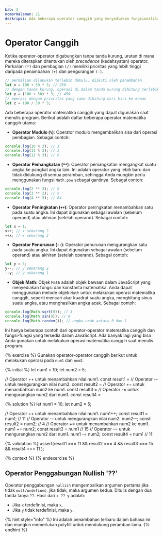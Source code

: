 ```yaml
---
bab: 3
nomorHalaman: 21
deskripsi: Ada beberapa operator canggih yang menyediakan fungsionalitas kuat dan memungkinkan kita melakukan berbagai operasi di luar operasi aritmatika dan logika dasar. Operator-operator canggih ini dapat sangat membantu dalam memanipulasi data, melakukan operasi bit, bekerja dengan objek, dan banyak lagi.
---
```


# Operator Canggih

Ketika operator-operator digabungkan tanpa tanda kurung, urutan di mana mereka diterapkan ditentukan oleh _precedence_ (kedahsyatan) operator. Perkalian `(*)` dan pembagian `(/)` memiliki prioritas yang lebih tinggi daripada penambahan `(+)` dan pengurangan `(-)`.

```javascript
// perkalian dilakukan terlebih dahulu, diikuti oleh penambahan
let x = 100 + 50 * 3; // 250
// dengan tanda kurung, operasi di dalam tanda kurung dihitung terlebih dahulu
let y = (100 + 50) * 3; // 450
// operasi dengan prioritas yang sama dihitung dari kiri ke kanan
let z = 100 / 50 * 3;
```

Ada beberapa operator matematika canggih yang dapat digunakan saat menulis program. Berikut adalah daftar beberapa operator matematika canggih utama:

* **Operator Modulo (`%`)**: Operator modulo mengembalikan sisa dari operasi pembagian. Sebagai contoh:

```javascript
console.log(10 % 3); // 1
console.log(11 % 3); // 2
console.log(12 % 3); // 0
```

* **Operator Pemangkatan (`**`)**: Operator pemangkatan mengangkat suatu angka ke pangkat angka lain. Ini adalah operator yang lebih baru dan tidak didukung di semua peramban, sehingga Anda mungkin perlu menggunakan fungsi `Math.pow` sebagai gantinya. Sebagai contoh:

```javascript
console.log(2 ** 3); // 8
console.log(3 ** 2); // 9
console.log(4 ** 3); // 64
```

* **Operator Peningkatan (`++`)**: Operator peningkatan menambahkan satu pada suatu angka. Ini dapat digunakan sebagai awalan (sebelum operand) atau akhiran (setelah operand). Sebagai contoh:

```javascript
let x = 1;
x++; // x sekarang 2
++x; // x sekarang 3
```

* **Operator Penurunan (`--`)**: Operator penurunan mengurangkan satu pada suatu angka. Ini dapat digunakan sebagai awalan (sebelum operand) atau akhiran (setelah operand). Sebagai contoh:

```javascript
let y = 3;
y--; // y sekarang 2
--y; // y sekarang 1
```

* **Objek Math**: Objek `Math` adalah objek bawaan dalam JavaScript yang menyediakan fungsi dan konstanta matematika. Anda dapat menggunakan metode objek `Math` untuk melakukan operasi matematika canggih, seperti mencari akar kuadrat suatu angka, menghitung sinus suatu angka, atau menghasilkan angka acak. Sebagai contoh:

```javascript
console.log(Math.sqrt(9)); // 3
console.log(Math.sin(0)); // 0
console.log(Math.random()); // angka acak antara 0 dan 1
```

Ini hanya beberapa contoh dari operator-operator matematika canggih dan fungsi-fungsi yang tersedia dalam JavaScript. Ada banyak lagi yang bisa Anda gunakan untuk melakukan operasi matematika canggih saat menulis program.

{% exercise %}
Gunakan operator-operator canggih berikut untuk melakukan operasi pada `num1` dan `num2`.

{% initial %}
let num1 = 10;
let num2 = 5;

// Operator ++ untuk menambahkan nilai num1.
const result1 =
// Operator -- untuk mengurangkan nilai num2.
const result2 =
// Operator += untuk menambahkan num2 ke num1.
const result3 =
// Operator -= untuk mengurangkan num2 dari num1.
const result4 =

{% solution %}
let num1 = 10;
let num2 = 5;

// Operator ++ untuk menambahkan nilai num1.
num1++;
const result1 = num1; // 11
// Operator -- untuk mengurangkan nilai num2.
num2--;
const result2 = num2; // 4
// Operator += untuk menambahkan num2 ke num1.
num1 += num2;
const result3 = num1 // 15
// Operator -= untuk mengurangkan num2 dari num1.
num1 -= num2;
const result4 = num1 // 11

{% validation %}
assert(result1 === 11 && result2 === 4 && result3 === 15 && result4 === 11 );

{% context %}
{% endexercise %}

## Operator Penggabungan Nullish '??'

Operator penggabungan `nullish` mengembalikan argumen pertama jika tidak `null/undefined`, jika tidak, maka argumen kedua. Ditulis dengan dua tanda tanya `??`. Hasil dari `x ?? y` adalah:

* Jika `x` terdefinisi, maka `x`,
* Jika `y` tidak terdefinisi, maka `y`.

{% hint style="info" %}
Ini adalah penambahan terbaru dalam bahasa ini dan mungkin memerlukan polyfill untuk mendukung peramban lama.
{% endhint %}